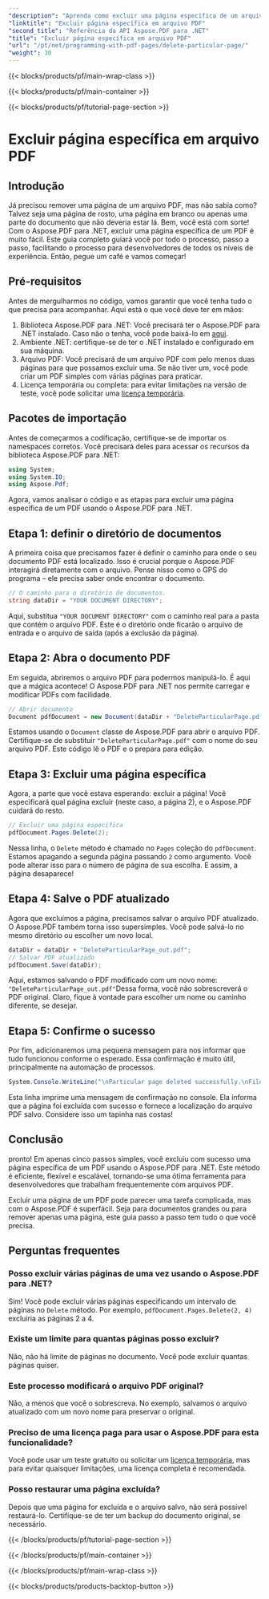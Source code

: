 ```yaml
---
"description": "Aprenda como excluir uma página específica de um arquivo PDF usando o Aspose.PDF para .NET com este guia passo a passo."
"linktitle": "Excluir página específica em arquivo PDF"
"second_title": "Referência da API Aspose.PDF para .NET"
"title": "Excluir página específica em arquivo PDF"
"url": "/pt/net/programming-with-pdf-pages/delete-particular-page/"
"weight": 30
---
```


{{< blocks/products/pf/main-wrap-class >}}

{{< blocks/products/pf/main-container >}}

{{< blocks/products/pf/tutorial-page-section >}}

# Excluir página específica em arquivo PDF

## Introdução

Já precisou remover uma página de um arquivo PDF, mas não sabia como? Talvez seja uma página de rosto, uma página em branco ou apenas uma parte do documento que não deveria estar lá. Bem, você está com sorte! Com o Aspose.PDF para .NET, excluir uma página específica de um PDF é muito fácil. Este guia completo guiará você por todo o processo, passo a passo, facilitando o processo para desenvolvedores de todos os níveis de experiência. Então, pegue um café e vamos começar!

## Pré-requisitos

Antes de mergulharmos no código, vamos garantir que você tenha tudo o que precisa para acompanhar. Aqui está o que você deve ter em mãos:

1. Biblioteca Aspose.PDF para .NET: Você precisará ter o Aspose.PDF para .NET instalado. Caso não o tenha, você pode baixá-lo em [aqui](https://releases.aspose.com/pdf/net/).
2. Ambiente .NET: certifique-se de ter o .NET instalado e configurado em sua máquina.
3. Arquivo PDF: Você precisará de um arquivo PDF com pelo menos duas páginas para que possamos excluir uma. Se não tiver um, você pode criar um PDF simples com várias páginas para praticar.
4. Licença temporária ou completa: para evitar limitações na versão de teste, você pode solicitar uma [licença temporária](https://purchase.aspose.com/temporary-license/).

## Pacotes de importação

Antes de começarmos a codificação, certifique-se de importar os namespaces corretos. Você precisará deles para acessar os recursos da biblioteca Aspose.PDF para .NET:

```csharp
using System;
using System.IO;
using Aspose.Pdf;
```

Agora, vamos analisar o código e as etapas para excluir uma página específica de um PDF usando o Aspose.PDF para .NET.

## Etapa 1: definir o diretório de documentos

A primeira coisa que precisamos fazer é definir o caminho para onde o seu documento PDF está localizado. Isso é crucial porque o Aspose.PDF interagirá diretamente com o arquivo. Pense nisso como o GPS do programa – ele precisa saber onde encontrar o documento.

```csharp
// O caminho para o diretório de documentos.
string dataDir = "YOUR DOCUMENT DIRECTORY";
```

Aqui, substitua `"YOUR DOCUMENT DIRECTORY"` com o caminho real para a pasta que contém o arquivo PDF. Este é o diretório onde ficarão o arquivo de entrada e o arquivo de saída (após a exclusão da página).

## Etapa 2: Abra o documento PDF

Em seguida, abriremos o arquivo PDF para podermos manipulá-lo. É aqui que a mágica acontece! O Aspose.PDF para .NET nos permite carregar e modificar PDFs com facilidade.

```csharp
// Abrir documento
Document pdfDocument = new Document(dataDir + "DeleteParticularPage.pdf");
```


Estamos usando o `Document` classe de Aspose.PDF para abrir o arquivo PDF. Certifique-se de substituir `"DeleteParticularPage.pdf"` com o nome do seu arquivo PDF. Este código lê o PDF e o prepara para edição.

## Etapa 3: Excluir uma página específica

Agora, a parte que você estava esperando: excluir a página! Você especificará qual página excluir (neste caso, a página 2), e o Aspose.PDF cuidará do resto.

```csharp
// Excluir uma página específica
pdfDocument.Pages.Delete(2);
```


Nessa linha, o `Delete` método é chamado no `Pages` coleção do `pdfDocument`. Estamos apagando a segunda página passando `2` como argumento. Você pode alterar isso para o número de página de sua escolha. E assim, a página desaparece!

## Etapa 4: Salve o PDF atualizado

Agora que excluímos a página, precisamos salvar o arquivo PDF atualizado. O Aspose.PDF também torna isso supersimples. Você pode salvá-lo no mesmo diretório ou escolher um novo local.

```csharp
dataDir = dataDir + "DeleteParticularPage_out.pdf";
// Salvar PDF atualizado
pdfDocument.Save(dataDir);
```


Aqui, estamos salvando o PDF modificado com um novo nome: `"DeleteParticularPage_out.pdf"`Dessa forma, você não sobrescreverá o PDF original. Claro, fique à vontade para escolher um nome ou caminho diferente, se desejar.

## Etapa 5: Confirme o sucesso

Por fim, adicionaremos uma pequena mensagem para nos informar que tudo funcionou conforme o esperado. Essa confirmação é muito útil, principalmente na automação de processos.

```csharp
System.Console.WriteLine("\nParticular page deleted successfully.\nFile saved at " + dataDir);
```


Esta linha imprime uma mensagem de confirmação no console. Ela informa que a página foi excluída com sucesso e fornece a localização do arquivo PDF salvo. Considere isso um tapinha nas costas!

## Conclusão

pronto! Em apenas cinco passos simples, você excluiu com sucesso uma página específica de um PDF usando o Aspose.PDF para .NET. Este método é eficiente, flexível e escalável, tornando-se uma ótima ferramenta para desenvolvedores que trabalham frequentemente com arquivos PDF.

Excluir uma página de um PDF pode parecer uma tarefa complicada, mas com o Aspose.PDF é superfácil. Seja para documentos grandes ou para remover apenas uma página, este guia passo a passo tem tudo o que você precisa.

## Perguntas frequentes

### Posso excluir várias páginas de uma vez usando o Aspose.PDF para .NET?
Sim! Você pode excluir várias páginas especificando um intervalo de páginas no `Delete` método. Por exemplo, `pdfDocument.Pages.Delete(2, 4)` excluiria as páginas 2 a 4.

### Existe um limite para quantas páginas posso excluir?
Não, não há limite de páginas no documento. Você pode excluir quantas páginas quiser.

### Este processo modificará o arquivo PDF original?
Não, a menos que você o sobrescreva. No exemplo, salvamos o arquivo atualizado com um novo nome para preservar o original.

### Preciso de uma licença paga para usar o Aspose.PDF para esta funcionalidade?
Você pode usar um teste gratuito ou solicitar um [licença temporária](https://purchase.aspose.com/temporary-license/), mas para evitar quaisquer limitações, uma licença completa é recomendada.

### Posso restaurar uma página excluída?
Depois que uma página for excluída e o arquivo salvo, não será possível restaurá-lo. Certifique-se de ter um backup do documento original, se necessário.

{{< /blocks/products/pf/tutorial-page-section >}}

{{< /blocks/products/pf/main-container >}}

{{< /blocks/products/pf/main-wrap-class >}}

{{< blocks/products/products-backtop-button >}}